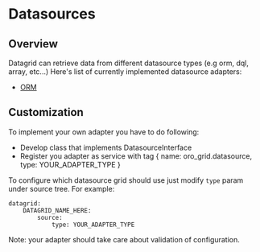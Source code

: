 Datasources
============

Overview
-------------

Datagrid can retrieve data from different datasource types (e.g orm, dql, array, etc...)
Here's list of currently implemented datasource adapters:

 - [ORM](datasources/orm.md)

Customization
-------------

To implement your own adapter you have to do following:

 - Develop class that implements DatasourceInterface
 - Register you adapter as service with tag { name: oro_grid.datasource, type: YOUR_ADAPTER_TYPE }

To configure which datasource grid should use just modify `type` param under source tree.
For example:
```
datagrid:
    DATAGRID_NAME_HERE:
        source:
            type: YOUR_ADAPTER_TYPE
```

Note: your adapter should take care about validation of configuration.
